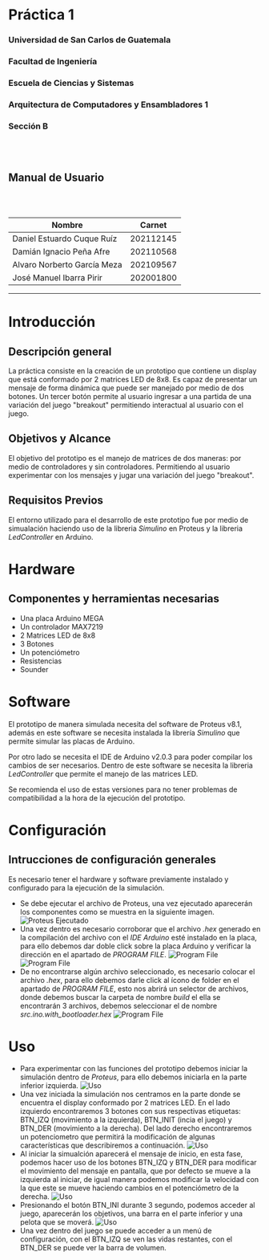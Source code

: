 # **Práctica 1**
### Universidad de San Carlos de Guatemala
### Facultad de Ingeniería
### Escuela de Ciencias y Sistemas
### Arquitectura de Computadores y Ensambladores 1
### Sección B
<br></br>

## **Manual de Usuario**
<br></br>

| Nombre | Carnet | 
| --- | --- |
| Daniel Estuardo Cuque Ruíz | 202112145 |
| Damián Ignacio Peña Afre | 202110568 |
| Alvaro Norberto García Meza | 202109567 |
| José Manuel Ibarra Pirir | 202001800 |
----
# **Introducción**
## Descripción general
La práctica consiste en la creación de un prototipo que contiene un display que está conformado por 2 matrices LED de 8x8. Es capaz de presentar un mensaje de forma dinámica que puede ser manejado por medio de dos botones. Un tercer botón permite al usuario ingresar a una partida de una variación del juego "breakout" permitiendo interactual al usuario con el juego. 
## Objetivos y Alcance
El objetivo del prototipo es el manejo de matrices de dos maneras: por medio de controladores y sin controladores. Permitiendo al usuario experimentar con los mensajes y jugar una variación del juego "breakout". 
## Requisitos Previos 
El entorno utilizado para el desarrollo de este prototipo fue por medio de simualación haciendo uso de la libreria *Simulino* en Proteus y la libreria *LedController* en Arduino.
# **Hardware**
## Componentes y herramientas necesarias
- Una placa Arduino MEGA
- Un controlador MAX7219
- 2 Matrices LED de 8x8
- 3 Botones
- Un potenciómetro
- Resistencias
- Sounder
# **Software**
El prototipo de manera simulada necesita del software de Proteus v8.1, además en este software se necesita instalada la librería *Simulino* que permite simular las placas de Arduino. <p> Por otro lado se necesita el IDE de Arduino v2.0.3 para poder compilar los cambios de ser necesarios. Dentro de este software se necesita la libreria *LedController* que permite el manejo de las matrices LED. <p> Se recomienda el uso de estas versiones para no tener problemas de compatibilidad a la hora de la ejecución del prototipo.
# **Configuración**
## Intrucciones de configuración generales
Es necesario tener el hardware y software previamente instalado y configurado para la ejecución de la simulación.

- Se debe ejecutar el archivo de Proteus, una vez ejecutado aparecerán los componentes como se muestra en la siguiente imagen. 
![Proteus Ejecutado](./images/usuario/instrucciones1.jpg)
- Una vez dentro es necesario corroborar que el archivo *.hex* generado en la compilación del archivo con el *IDE Arduino* esté instalado en la placa, para ello debemos dar doble click sobre la placa Arduino y verificar la dirección en el apartado de *PROGRAM FILE*. 
![Program File](./images/usuario/instrucciones2.jpg)
![Program File](./images/usuario/instrucciones3.jpg)
- De no encontrarse algún archivo seleccionado, es necesario colocar el archivo *.hex*, para ello debemos darle click al ícono de folder en el apartado de *PROGRAM FILE*, esto nos abrirá un selector de archivos, donde debemos buscar la carpeta de nombre *build* el ella se encontrarán 3 archivos, debemos seleccionar el de nombre *src.ino.with_bootloader.hex*
![Program File](./images/usuario/instrucciones4.jpg)
# **Uso**
- Para experimentar con las funciones del prototipo debemos iniciar la simulación dentro de *Proteus*, para ello debemos iniciarla en la parte inferior izquierda. 
![Uso](./images/usuario/uso1.jpg)
- Una vez iniciada la simulación nos centramos en la parte donde se encuentra el display conformado por 2 matrices LED. En el lado izquierdo encontraremos 3 botones con sus respectivas etiquetas: BTN_IZQ (movimiento a la izquierda), BTN_INIT (incia el juego) y BTN_DER (movimiento a la derecha). Del lado derecho encontraremos un potenciometro que permitirá la modificación de algunas características que describiremos a continuación. 
![Uso](./images/usuario/uso2.jpg)
- Al iniciar la simualción aparecerá el mensaje de inicio, en esta fase, podemos hacer uso de los botones BTN_IZQ y BTN_DER para modificar el movimiento del mensaje en pantalla, que por defecto se mueve a la izquierda al iniciar, de igual manera podemos modificar la velocidad con la que este se mueve haciendo cambios en el potenciómetro de la derecha. 
![Uso](./images/usuario/uso3.jpg)
- Presionando el botón BTN_INI durante 3 segundo, podemos acceder al juego, aparecerán los objetivos, una barra en el parte inferior y una pelota que se moverá. 
![Uso](./images/usuario/uso4.jpg)
- Una vez dentro del juego se puede acceder a un menú de configuración, con el BTN_IZQ se ven las vidas restantes, con el BTN_DER se puede ver la barra de volumen. 
